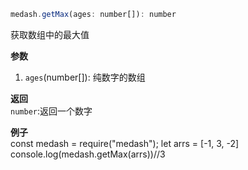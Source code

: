 ```js
medash.getMax(ages: number[]): number 
```
获取数组中的最大值

**参数**  
1. `ages`(number[]): 纯数字的数组 
  
**返回**        
`number`:返回一个数字 

**例子**  
<me-embed>
const medash = require("medash");
let arrs = [-1, 3, -2]
console.log(medash.getMax(arrs))//3
</me-embed>
